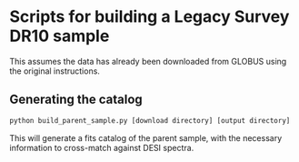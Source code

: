 # Scripts for building a Legacy Survey DR10 sample

This assumes the data has already been downloaded from GLOBUS using the original instructions.

## Generating the catalog 

```bash
python build_parent_sample.py [download directory] [output directory]
```
This will generate a fits catalog of the parent sample, with the necessary information to cross-match against DESI spectra.
